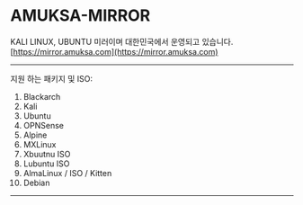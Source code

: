# AMUKSA-MIRROR
KALI LINUX, UBUNTU 미러이며 대한민국에서 운영되고 있습니다.  
[https://mirror.amuksa.com](https://mirror.amuksa.com)

---

지원 하는 패키지 및 ISO:

1. Blackarch
2. Kali
3. Ubuntu
4. OPNSense
5. Alpine
6. MXLinux
7. Xbuutnu ISO
8. Lubuntu ISO
9. AlmaLinux / ISO / Kitten
10. Debian
---
